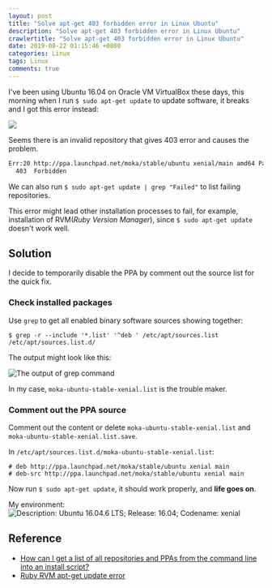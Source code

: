 ```yaml
---
layout: post
title: "Solve apt-get 403 forbidden error in Linux Ubuntu"
description: "Solve apt-get 403 forbidden error in Linux Ubuntu"
crawlertitle: "Solve apt-get 403 forbidden error in Linux Ubuntu"
date: 2019-08-22 01:15:46 +0800
categories: Linux
tags: Linux
comments: true
---
```

I've been using Ubuntu 16.04 on Oracle VM VirtualBox these days, this morning when I run `$ sudo apt-get update` to update software, it breaks and I got this error instead:

![](https://i.imgur.com/ERImZ5i.png)

Seems there is an invalid repository that gives 403 error and causes the problem.

```bash
Err:20 http://ppa.launchpad.net/moka/stable/ubuntu xenial/main amd64 Packages
  403  Forbidden
```

We can also run `$ sudo apt-get update | grep "Failed"` to list failing repositories.

This error might lead other installation processes to fail, for example, installation of RVM(*Ruby Version Manager*), since `$ sudo apt-get update` doesn't work well.

## Solution

I decide to temporarily disable the PPA by comment out the source list for the quick fix.

### Check installed packages

Use `grep` to get all enabled binary software sources showing together:  
```
$ grep -r --include '*.list' '^deb ' /etc/apt/sources.list /etc/apt/sources.list.d/
```

  The output might look like this:

![The output of grep command](https://i.imgur.com/YvmNnWd.png)

  In my case, `moka-ubuntu-stable-xenial.list` is the trouble maker.

### Comment out the PPA source
  Comment out the content or delete `moka-ubuntu-stable-xenial.list` and `moka-ubuntu-stable-xenial.list.save`.

  In `/etc/apt/sources.list.d/moka-ubuntu-stable-xenial.list`:

  ```list
  # deb http://ppa.launchpad.net/moka/stable/ubuntu xenial main
  # deb-src http://ppa.launchpad.net/moka/stable/ubuntu xenial main
  ```

Now run `$ sudo apt-get update`, it should work properly, and **life goes on**.

My environment:  
![Description: Ubuntu 16.04.6 LTS; Release: 16.04; Codename: xenial](https://i.imgur.com/6jZEbNu.png)

## Reference
- [How can I get a list of all repositories and PPAs from the command line into an install script?](https://askubuntu.com/questions/148932/how-can-i-get-a-list-of-all-repositories-and-ppas-from-the-command-line-into-an)
- [Ruby RVM apt-get update error](https://stackoverflow.com/questions/23650992/ruby-rvm-apt-get-update-error)
